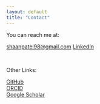 ```yaml
---
layout: default
title: "Contact"
---
```


You can reach me at:

[shaanpatel98@gmail.com](mailto:shaanpatel98@gmail.com)
[LinkedIn](https://www.linkedin.com/in/shaan-d-patel/)

<p>&nbsp;</p>
Other Links:

[GitHub](https://github.com/shaandpatel)  
[ORCID](https://orcid.org/0000-0003-3920-7853)    
[Google Scholar](https://scholar.google.com/citations?user=g4c08moAAAAJ&hl=en&oi=ao)
